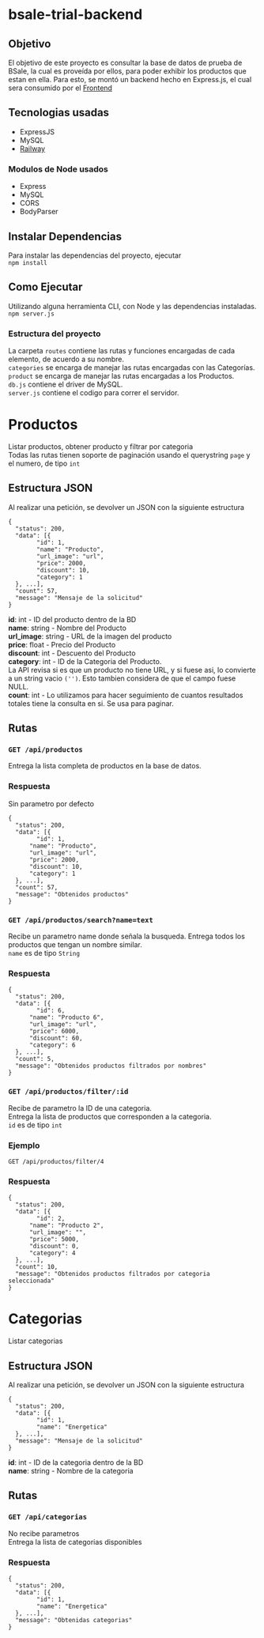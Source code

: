 # bsale-trial-backend
## Objetivo
El objetivo de este proyecto es consultar la base de datos de prueba de BSale, la cual es proveída por ellos, para poder exhibir los productos que estan en ella. Para esto, se montó un backend hecho en Express.js, el cual sera consumido por el [Frontend](https://github.com/chocolatcat/bsale-trial-frontend)
## Tecnologias usadas
* ExpressJS
* MySQL
* [Railway](https://railway.app/)
### Modulos de Node usados
* Express
* MySQL
* CORS
* BodyParser
## Instalar Dependencias
Para instalar las dependencias del proyecto, ejecutar  
`npm install`
## Como Ejecutar
Utilizando alguna herramienta CLI, con Node y las dependencias instaladas.  
`npm server.js`
### Estructura del proyecto
La carpeta `routes` contiene las rutas y funciones encargadas de cada elemento, de acuerdo a su nombre.  
`categories` se encarga de manejar las rutas encargadas con las Categorías.  
`product` se encarga de manejar las rutas encargadas a los Productos.  
`db.js` contiene el driver de MySQL.  
`server.js` contiene el codigo para correr el servidor.
# Productos
Listar productos, obtener producto y filtrar por categoria  
Todas las rutas tienen soporte de paginación usando el querystring `page` y el numero, de tipo `int`
## Estructura JSON
Al realizar una petición, se devolver un JSON con la siguiente estructura  
```
{
  "status": 200,
  "data": [{
        "id": 1,
        "name": "Producto",
        "url_image": "url",
        "price": 2000,
        "discount": 10,
        "category": 1
  }, ...],
  "count": 57,
  "message": "Mensaje de la solicitud"
}
```  
**id**: int - ID del producto dentro de la BD  
**name**: string - Nombre del Producto  
**url_image**: string - URL de la imagen del producto  
**price**: float - Precio del Producto  
**discount**: int - Descuento del Producto  
**category**: int - ID de la Categoria del Producto.  
La API revisa si es que un producto no tiene URL, y si fuese asi, lo convierte a un string vacio `('')`. Esto tambien considera de que el campo fuese NULL.  
**count**: int - Lo utilizamos para hacer seguimiento de cuantos resultados totales tiene la consulta en si. Se usa para paginar.  
## Rutas
### `GET /api/productos`
Entrega la lista completa de productos en la base de datos.  
### Respuesta
Sin parametro por defecto  
```
{
  "status": 200,
  "data": [{
    	"id": 1,
      "name": "Producto",
      "url_image": "url",
      "price": 2000,
      "discount": 10,
      "category": 1
  }, ...],
  "count": 57,
  "message": "Obtenidos productos"
}
```
### `GET /api/productos/search?name=text`
Recibe un parametro name donde señala la busqueda.
Entrega todos los productos que tengan un nombre similar.  
`name` es de tipo `String` 
### Respuesta
```
{
  "status": 200,
  "data": [{
    	"id": 6,
      "name": "Producto 6",
      "url_image": "url",
      "price": 6000,
      "discount": 60,
      "category": 6
  }, ...],
  "count": 5,
  "message": "Obtenidos productos filtrados por nombres"
}
```
### `GET /api/productos/filter/:id`
Recibe de parametro la ID de una categoria.  
Entrega la lista de productos que corresponden a la categoria.  
`id` es de tipo `int`
### Ejemplo
`GET /api/productos/filter/4`
### Respuesta
```
{
  "status": 200,
  "data": [{
    	"id": 2,
      "name": "Producto 2",
      "url_image": "",
      "price": 5000,
      "discount": 0,
      "category": 4
  }, ...],
  "count": 10,
  "message": "Obtenidos productos filtrados por categoria seleccionada"
}
```
# Categorias
Listar categorias
## Estructura JSON
Al realizar una petición, se devolver un JSON con la siguiente estructura
```
{
  "status": 200,
  "data": [{
    	"id": 1,
        "name": "Energetica"
  }, ...],
  "message": "Mensaje de la solicitud"
}
```
**id**: int - ID de la categoria dentro de la BD  
**name**: string - Nombre de la categoria  
## Rutas
### `GET /api/categorias`
No recibe parametros  
Entrega la lista de categorias disponibles
### Respuesta
```
{
  "status": 200,
  "data": [{
    	"id": 1,
        "name": "Energetica"
  }, ...],
  "message": "Obtenidas categorias"
}
```

